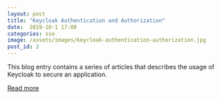 ```yaml
---
layout: post
title: "Keycloak Authentication and Authorization"
date:  2019-10-1 17:00
categories: sso
image: /assets/images/keycloak-authentication-authorization.jpg
post_id: 2
---
```

This blog entry contains a series of articles that describes the usage of Keycloak to secure an application.

<a href="https://czetsuya-tech.blogspot.com/2019/10/keycloak-authentication-and.html">Read more</a>